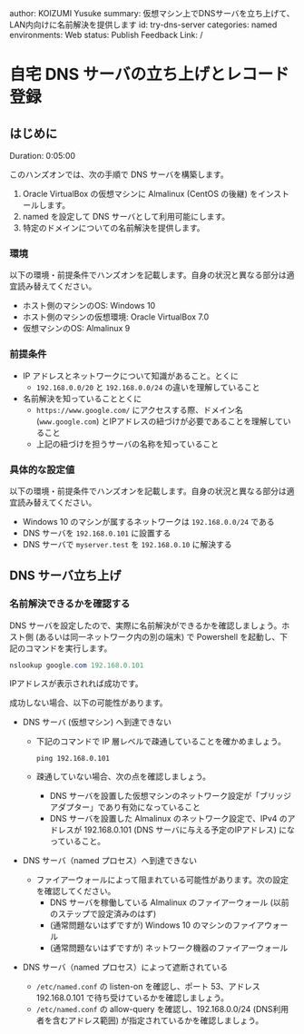 author: KOIZUMI Yusuke
summary: 仮想マシン上でDNSサーバを立ち上げて、LAN内向けに名前解決を提供します
id: try-dns-server
categories: named
environments: Web
status: Publish
Feedback Link: /


# 自宅 DNS サーバの立ち上げとレコード登録

## はじめに
Duration: 0:05:00

このハンズオンでは、次の手順で DNS サーバを構築します。

1. Oracle VirtualBox の仮想マシンに Almalinux (CentOS の後継) をインストールします。
2. named を設定して DNS サーバとして利用可能にします。
3. 特定のドメインについての名前解決を提供します。


### 環境

以下の環境・前提条件でハンズオンを記載します。自身の状況と異なる部分は適宜読み替えてください。

- ホスト側のマシンのOS: Windows 10
- ホスト側のマシンの仮想環境: Oracle VirtualBox 7.0
- 仮想マシンのOS: Almalinux 9

### 前提条件

- IP アドレスとネットワークについて知識があること。とくに
    - `192.168.0.0/20` と `192.168.0.0/24` の違いを理解していること
- 名前解決を知っていることとくに
    - `https://www.google.com/` にアクセスする際、ドメイン名 (`www.google.com`) とIPアドレスの紐づけが必要であることを理解していること
    - 上記の紐づけを担うサーバの名称を知っていること

### 具体的な設定値

以下の環境・前提条件でハンズオンを記載します。自身の状況と異なる部分は適宜読み替えてください。

- Windows 10 のマシンが属するネットワークは `192.168.0.0/24` である
- DNS サーバを `192.168.0.101` に設置する
- DNS サーバで `myserver.test` を `192.168.0.10` に解決する

## DNS サーバ立ち上げ

### 名前解決できるかを確認する

DNS サーバを設定したので、実際に名前解決ができるかを確認しましょう。ホスト側 (あるいは同一ネットワーク内の別の端末) で Powershell を起動し、下記のコマンドを実行します。

```powershell
nslookup google.com 192.168.0.101
```

IPアドレスが表示されれば成功です。

成功しない場合、以下の可能性があります。

- DNS サーバ (仮想マシン) へ到達できない
    - 下記のコマンドで IP 層レベルで疎通していることを確かめましょう。

        ```console
        ping 192.168.0.101
        ```

    - 疎通していない場合、次の点を確認しましょう。

        - DNS サーバを設置した仮想マシンのネットワーク設定が「ブリッジアダプター」であり有効になっていること
        - DNS サーバを設置した Almalinux のネットワーク設定で、IPv4 のアドレスが 192.168.0.101 (DNS サーバに与える予定のIPアドレス) になっていること。

- DNS サーバ（named プロセス）へ到達できない
    - ファイアーウォールによって阻まれている可能性があります。次の設定を確認してください。
        - DNS サーバを稼働している Almalinux のファイアーウォール (以前のステップで設定済みのはず)
        - (通常問題ないはずですが) Windows 10 のマシンのファイアウォール
        - (通常問題ないはずですが) ネットワーク機器のファイアーウォール

- DNS サーバ（named プロセス）によって遮断されている
    - `/etc/named.conf` の listen-on を確認し、ポート 53、アドレス 192.168.0.101 で待ち受けているかを確認しましょう。
    - `/etc/named.conf` の allow-query を確認し、192.168.0.0/24 (DNS利用者を含むアドレス範囲) が指定されているかを確認しましょう。
